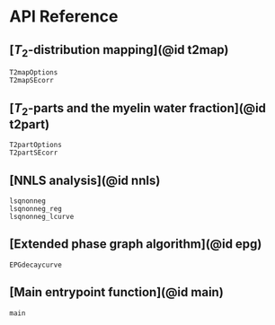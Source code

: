 # API Reference

## [$T_2$-distribution mapping](@id t2map)

```@docs
T2mapOptions
T2mapSEcorr
```

## [$T_2$-parts and the myelin water fraction](@id t2part)

```@docs
T2partOptions
T2partSEcorr
```

## [NNLS analysis](@id nnls)

```@docs
lsqnonneg
lsqnonneg_reg
lsqnonneg_lcurve
```

## [Extended phase graph algorithm](@id epg)

```@docs
EPGdecaycurve
```

## [Main entrypoint function](@id main)

```@docs
main
```
